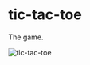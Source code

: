 # tic-tac-toe
The game.

![tic-tac-toe](https://user-images.githubusercontent.com/8030614/88492134-3bf08180-cfb1-11ea-8bb8-814c3efe3c60.png)
